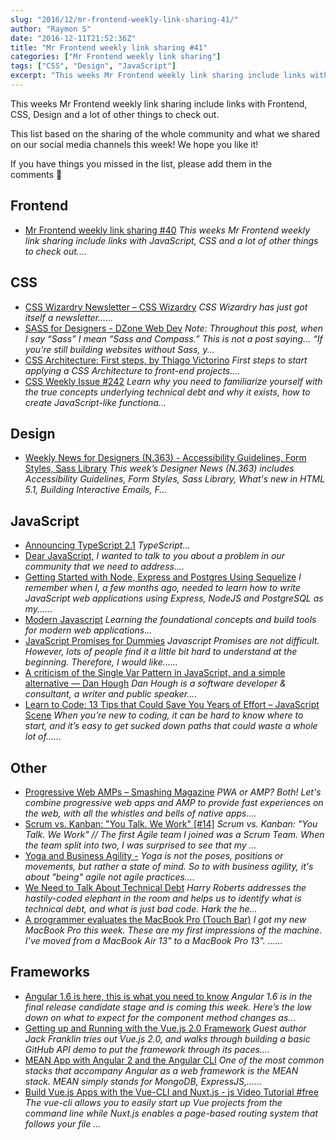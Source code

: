 ```yaml
---
slug: "2016/12/mr-frontend-weekly-link-sharing-41/"
author: "Raymon S"
date: "2016-12-11T21:52:36Z"
title: "Mr Frontend weekly link sharing #41"
categories: ["Mr Frontend weekly link sharing"]
tags: ["CSS", "Design", "JavaScript"]
excerpt: "This weeks Mr Frontend weekly link sharing include links with Frontend, CSS, Design and a lot of ot..."
---
```


This weeks Mr Frontend weekly link sharing include links with Frontend, CSS, Design and a lot of other things to check out.

This list based on the sharing of the whole community and what we shared on our social media channels this week! We hope you like it!

If you have things you missed in the list, please add them in the comments 🙂

## Frontend

* [Mr Frontend weekly link sharing #40](http://blog.mrfrontend.org/2016/12/mr-frontend-weekly-link-sharing-40/ "Mr Frontend weekly link sharing #40") _This weeks Mr Frontend weekly link sharing include links with JavaScript, CSS and a lot of other things to check out...._

## CSS

* [CSS Wizardry Newsletter – CSS Wizardry](http://buff.ly/2grNEh9 "CSS Wizardry Newsletter – CSS Wizardry") _CSS Wizardry has just got itself a newsletter…..._
* [SASS for Designers - DZone Web Dev](http://buff.ly/2h5WYYX "SASS for Designers - DZone Web Dev") _Note: Throughout this post, when I say “Sass” I mean “Sass and Compass.” This is not a post saying… “If you’re still building websites without Sass, y..._
* [CSS Architecture: First steps, by Thiago Victorino](http://buff.ly/2fRYR9H "CSS Architecture: First steps, by Thiago Victorino") _First steps to start applying a CSS Architecture to front-end projects...._
* [CSS Weekly Issue #242](http://buff.ly/2gjfFM3 "Issue #242") _Learn why you need to familiarize yourself with the true concepts underlying technical debt and why it exists, how to create JavaScript-like functiona..._

## Design

* [Weekly News for Designers (N.363) - Accessibility Guidelines, Form Styles, Sass Library](http://buff.ly/2fYTV7K "Weekly News for Designers (N.363) - Accessibility Guidelines, Form Styles, Sass Library") _This week’s Designer News (N.363) includes Accessibility Guidelines, Form Styles, Sass Library, What's new in HTML 5.1, Building Interactive Emails, F..._

## JavaScript

* [Announcing TypeScript 2.1](http://buff.ly/2h3IkDR "Announcing TypeScript 2.1") _TypeScript..._
* [Dear JavaScript,](http://buff.ly/2h5Y1Yz "Dear JavaScript,") _I wanted to talk to you about a problem in our community that we need to address...._
* [Getting Started with Node, Express and Postgres Using Sequelize](http://buff.ly/2gRnJ5y "Getting Started with Node, Express and Postgres Using Sequelize") _I remember when I, a few months ago, needed to learn how to write JavaScript web applications using Express, NodeJS and PostgreSQL as my......_
* [Modern Javascript](http://buff.ly/2haVFqH "Modern Javascript") _Learning the foundational concepts and build tools for modern web applications..._
* [JavaScript Promises for Dummies](http://buff.ly/2gtbUm0 "JavaScript Promises for Dummies") _Javascript Promises are not difficult. However, lots of people find it a little bit hard to understand at the beginning. Therefore, I would like......_
* [A criticism of the Single Var Pattern in JavaScript, and a simple alternative — Dan Hough](http://buff.ly/2gaEZPT "A criticism of the Single Var Pattern in JavaScript, and a simple alternative — Dan Hough") _Dan Hough is a software developer & consultant, a writer and public speaker...._
* [Learn to Code: 13 Tips that Could Save You Years of Effort – JavaScript Scene](http://buff.ly/2gBpdOJ "Learn to Code: 13 Tips that Could Save You Years of Effort – JavaScript Scene") _When you’re new to coding, it can be hard to know where to start, and it’s easy to get sucked down paths that could waste a whole lot of…..._

## Other

* [Progressive Web AMPs – Smashing Magazine](http://buff.ly/2hmkUL5 "Progressive Web AMPs – Smashing Magazine") _PWA or AMP? Both! Let's combine progressive web apps and AMP to provide fast experiences on the web, with all the whistles and bells of native apps...._
* [Scrum vs. Kanban: "You Talk. We Work" [#14]](http://buff.ly/2gRGd5W "Scrum vs. Kanban: ") _Scrum vs. Kanban: "You Talk. We Work" // The first Agile team I joined was a Scrum Team. When the team split into two, I was surprised to see that my ..._
* [Yoga and Business Agility -](http://buff.ly/2grQsLg "Yoga and Business Agility -") _Yoga is not the poses, positions or movements, but rather a state of mind. So to with business agility, it's about "being" agile not agile practices...._
* [We Need to Talk About Technical Debt](http://buff.ly/2gFTuhI "We Need to Talk About Technical Debt") _Harry Roberts addresses the hastily-coded elephant in the room and helps us to identify what is technical debt, and what is just bad code. Hark the he..._
* [A programmer evaluates the MacBook Pro (Touch Bar)](http://buff.ly/2gSNgc7 "A programmer evaluates the MacBook Pro (Touch Bar)") _I got my new MacBook Pro this week. These are my first impressions of the machine. I’ve moved from a MacBook Air 13" to a MacBook Pro 13". ......_

## Frameworks

* [Angular 1.6 is here, this is what you need to know](http://buff.ly/2hrWoEj "Angular 1.6 is here, this is what you need to know") _Angular 1.6 is in the final release candidate stage and is coming this week. Here’s the low down on what to expect for the component method changes as..._
* [Getting up and Running with the Vue.js 2.0 Framework](http://buff.ly/2fZxLkl "Getting up and Running with the Vue.js 2.0 Framework") _Guest author Jack Franklin tries out Vue.js 2.0, and walks through building a basic GitHub API demo to put the framework through its paces...._
* [MEAN App with Angular 2 and the Angular CLI](http://buff.ly/2g4OYpf "MEAN App with Angular 2 and the Angular CLI") _One of the most common stacks that accompany Angular as a web framework is the MEAN stack. MEAN simply stands for MongoDB, ExpressJS,......_
* [Build Vue.js Apps with the Vue-CLI and Nuxt.js - js Video Tutorial #free](http://buff.ly/2fYPtWF "Build Vue.js Apps with the Vue-CLI and Nuxt.js - js Video Tutorial #free") _The vue-cli allows you to easily start up Vue projects from the command line while Nuxt.js enables a page-based routing system that follows your file ..._